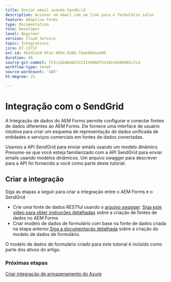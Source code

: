```yaml
---
title: Enviar email usando SendGrid
description: Acionar um email com um link para o formulário salvo
feature: Adaptive Forms
type: Documentation
role: Developer
level: Beginner
version: Cloud Service
topic: Integrations
jira: KT-13717
exl-id: 4b2d1e50-9fa1-4934-820b-7dae984cee00
duration: 46
source-git-commit: f23c2ab86d42531113690df2e342c65060b5c7cd
workflow-type: tm+mt
source-wordcount: '183'
ht-degree: 1%

---
```


# Integração com o SendGrid

A Integração de dados do AEM Forms permite configurar e conectar fontes de dados diferentes ao AEM Forms. Ele fornece uma interface de usuário intuitiva para criar um esquema de representação de dados unificada de entidades e serviços comerciais em fontes de dados conectadas.

Usamos a API SendGrid para enviar emails usando um modelo dinâmico. Presume-se que você esteja familiarizado com a API SendGrid para enviar emails usando modelos dinâmicos. Um arquivo swagger para descrever para a API foi fornecido a você como parte deste tutorial.

## Criar a integração

Siga as etapas a seguir para criar a integração entre o AEM Forms e o SendGrid

* Crie uma fonte de dados RESTful usando o [arquivo swagger](./assets/SendGridWithDynamicTemplate.yaml). [Siga este vídeo para obter instruções detalhadas](https://experienceleague.adobe.com/docs/experience-manager-learn/forms/ic-web-channel-tutorial/parttwo.html) sobre a criação de fontes de dados no AEM Forms
* Criar modelo de dados de formulário com base na fonte de dados criada na etapa anterior.[Siga a documentação detalhada](https://experienceleague.adobe.com/docs/experience-manager-cloud-service/content/forms/integrate/use-form-data-model/create-form-data-models.html) sobre a criação do modelo de dados de formulário.

O modelo de dados de formulário criado para este tutorial é incluído como parte dos ativos do artigo.

### Próximas etapas

[Criar integração de armazenamento do Azure](./create-fdm.md)
